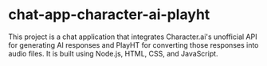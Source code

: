 # chat-app-character-ai-playht
This project is a chat application that integrates Character.ai's unofficial API for generating AI responses and PlayHT for converting those responses into audio files. It is built using Node.js, HTML, CSS, and JavaScript.
